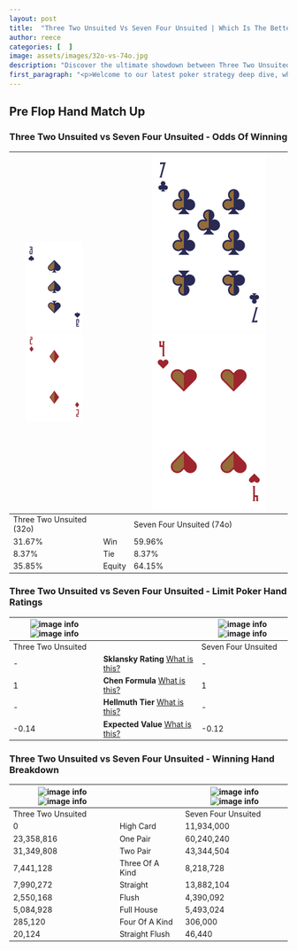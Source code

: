 ```yaml
---
layout: post
title:  "Three Two Unsuited Vs Seven Four Unsuited | Which Is The Better Hand In Poker? A Complete Guide"
author: reece
categories: [  ]
image: assets/images/32o-vs-74o.jpg
description: "Discover the ultimate showdown between Three Two Unsuited and Seven Four Unsuited in poker! Uncover the odds, strategies, and scenarios where one hand triumphs over the other. Get ready to up your poker game with this thrilling analysis."
first_paragraph: "<p>Welcome to our latest poker strategy deep dive, where we're pitting two distinct hands against each other in a high-stakes showdown: Three Two Unsuited vs Seven Four Unsuited.</p><p>In the dynamic world of poker, every decision counts, and knowing which hand holds the upper hand is key to your success at the table.</p><p>In this article, we'll dissect these two hands, explore the scenarios where one dominates the other, and equip you with the knowledge to make strategic choices that can tip the odds in your favor.</p><p>Get ready to unravel the intriguing dynamics of these poker hands and elevate your game to new heights.</p>"
---
```




[comment]: # (sp0)

## Pre Flop Hand Match Up

<div class="table hand-ratings" markdown="1"> 



### Three Two Unsuited vs Seven Four Unsuited - Odds Of Winning


    
| ![image info](assets/images/hand1/3.png) ![image info](assets/images/hand1/2o.png) |  | ![image info](assets/images/hand2/7.png) ![image info](assets/images/hand2/4o.png) |
| -------- | -------- | -------- |
| Three Two Unsuited (32o) |  | Seven Four Unsuited (74o) |
| 31.67% | Win | 59.96% |
| 8.37% | Tie | 8.37% |
| 35.85% | Equity | 64.15% |




[comment]: # (sp1)



### Three Two Unsuited vs Seven Four Unsuited - Limit Poker Hand Ratings


    
| ![image info](https://www.riverpairs.com/assets/images/hand1/3.png) ![image info](https://www.riverpairs.com/assets/images/hand1/2o.png) |  | ![image info](https://www.riverpairs.com/assets/images/hand2/7.png) ![image info](https://www.riverpairs.com/assets/images/hand2/4o.png) |
| -------- | -------- | -------- |
| Three Two Unsuited |  | Seven Four Unsuited |
| - | **Sklansky Rating** [What is this?](/sklansky-rating-explained) | - |
| 1 | **Chen Formula** [What is this?](/chen-formula-explained) | 1 |
| - | **Hellmuth Tier** [What is this?](/Hellmuth-tier-explained) | - |
| -0.14 | **Expected Value** [What is this?](/expected-value-explained) | -0.12 |




[comment]: # (sp2)



### Three Two Unsuited vs Seven Four Unsuited - Winning Hand Breakdown


    
| ![image info](https://www.riverpairs.com/assets/images/hand1/3.png) ![image info](https://www.riverpairs.com/assets/images/hand1/2o.png) |  | ![image info](https://www.riverpairs.com/assets/images/hand2/7.png) ![image info](https://www.riverpairs.com/assets/images/hand2/4o.png) |
| -------- | -------- | -------- |
| Three Two Unsuited |  | Seven Four Unsuited |
| 0 | High Card | 11,934,000 |
| 23,358,816 | One Pair | 60,240,240 |
| 31,349,808 | Two Pair | 43,344,504 |
| 7,441,128 | Three Of A Kind | 8,218,728 |
| 7,990,272 | Straight | 13,882,104 |
| 2,550,168 | Flush | 4,390,092 |
| 5,084,928 | Full House | 5,493,024 |
| 285,120 | Four Of A Kind | 306,000 |
| 20,124 | Straight Flush | 46,440 |




[comment]: # (sp3)



</div>

[comment]: # (sp4)



[comment]: # (sp5)

